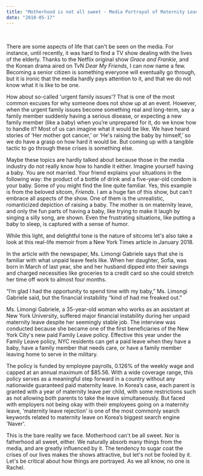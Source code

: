 ```yaml
---
title: "Motherhood is not all sweet - Media Portrayal of Maternity Leave"
date: "2018-05-17"
---
```


 

There are some aspects of life that can't be seen on the media. For instance, until recently, it was hard to find a TV show dealing with the lives of the elderly. Thanks to the Netflix original show _Grace and Frankie_, and the Korean drama aired on TvN _Dear My Friends_, I can now name a few. Becoming a senior citizen is something everyone will eventually go through, but it is ironic that the media hardly pays attention to it, and that we do not know what it is like to be one.

How about so-called 'urgent family issues'? That is one of the most common excuses for why someone does not show up at an event. However, when the urgent family issues become something real and long-term, say a family member suddenly having a serious disease, or expecting a new family member (like a baby) when you’re unprepared for it, do we know how to handle it? Most of us can imagine what it would be like. We have heard stories of ‘Her mother got cancer,’ or ‘He's raising the baby by himself,’ so we do have a grasp on how hard it would be. But coming up with a tangible tactic to go through these crises is something else.

Maybe these topics are hardly talked about because those in the media industry do not really know how to handle it either. Imagine yourself having a baby. You are not married. Your friend explains your situations in the following way: the product of a bottle of drink and a five-year-old condom is your baby. Some of you might find the line quite familiar. Yes, this example is from the beloved sitcom, _Friends_. I am a huge fan of this show, but can't embrace all aspects of the show. One of them is the unrealistic, romanticized depiction of raising a baby. The mother is on maternity leave, and only the fun parts of having a baby, like trying to make it laugh by singing a silly song, are shown. Even the frustrating situations, like putting a baby to sleep, is captured with a sense of humor.

While this light, and delightful tone is the nature of sitcoms let's also take a look at this real-life memoir from a New York Times article in January 2018.

In the article with the newspaper, Ms. Limongi Gabriele says that she is familiar with what unpaid leave feels like. When her daughter, Sofia, was born in March of last year, she and her husband dipped into their savings and charged necessities like groceries to a credit card so she could stretch her time off work to almost four months.

“I’m glad I had the opportunity to spend time with my baby,” Ms. Limongi Gabriele said, but the financial instability “kind of had me freaked out.”

Ms. Limongi Gabriele, a 35-year-old woman who works as an assistant at New York University, suffered major financial instability during her unpaid maternity leave despite her seemingly stable job. The interview was conducted because she became one of the first beneficiaries of the New York City's new paid Family Leave policy. Effective this year under the Family Leave policy, NYC residents can get a paid leave when they have a baby, have a family member that needs care, or have a family member leaving home to serve in the military.

The policy is funded by employee payrolls, 0.126% of the weekly wage and capped at an annual maximum of $85.56. With a wide coverage range, this policy serves as a meaningful step forward in a country without any nationwide guaranteed paid maternity leave. In Korea’s case, each parent is granted with a year of maternity leave per child, with some restrictions such as not allowing both parents to take the leave simultaneously. But faced with employers not being okay with their employees going on a maternity leave, 'maternity leave rejection' is one of the most commonly search keywords related to maternity leave on Korea’s biggest search engine 'Naver'.

This is the bare reality we face. Motherhood can't be all sweet. Nor is fatherhood all sweet, either. We naturally absorb many things from the media, and are greatly influenced by it. The tendency to sugar coat the crises of our lives makes the shows attractive, but let's not be fooled by it. Let's be critical about how things are portrayed. As we all know, no one is Rachel.
